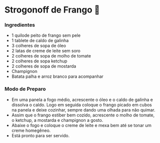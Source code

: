 # Strogonoff de Frango :chicken:

### Ingredientes

- 1 quilode peito de frango sem pele
- 1 tablete de caldo de galinha
- 3 colheres de sopa de óleo
- 2 latas de creme de leite sem soro
- 2 colheres de sopa de molho de tomate
- 2 colheres de sopa ketchup
- 2 colheres de sopa de mostarda
- Champignon
- Batata palha e arroz branco para acompanhar

### Modo de Preparo

- Em uma panela a fogo médio, acrescente o óleo e o caldo de galinha e dissolva o caldo. Logo em seguida coloque o frango picado em cubos na panela e deixe cozinhar, sempre dando uma olhada para não quimar.
- Assim que o frango estiber bem cozido, acrescente o molho de tomate, o ketchup, a mostarda e champignon a gosto.
- Abaixe o fogo e coloque o creme de leite e mexa bem até se tonar um creme homegêneo.
- Está pronto para ser servido.







